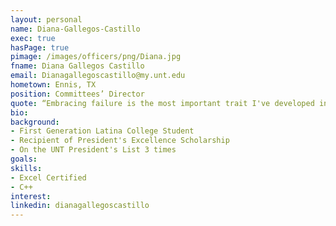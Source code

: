 ```yaml
---
layout: personal
name: Diana-Gallegos-Castillo
exec: true
hasPage: true
pimage: /images/officers/png/Diana.jpg
fname: Diana Gallegos Castillo
email: Dianagallegoscastillo@my.unt.edu
hometown: Ennis, TX
position: Committees’ Director
quote: “Embracing failure is the most important trait I've developed in my career. I have tried to learn from my failures, and I believe it has made me stronger, more confident and more resilient.” - Reshma Saujani
bio:
background: 
- First Generation Latina College Student 
- Recipient of President's Excellence Scholarship
- On the UNT President's List 3 times
goals:
skills:
- Excel Certified
- C++
interest:
linkedin: dianagallegoscastillo
---
```

